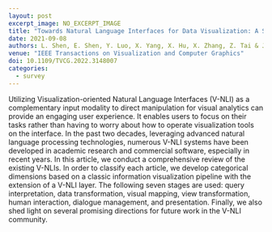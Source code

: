 ```yaml
---
layout: post
excerpt_image: NO_EXCERPT_IMAGE
title: "Towards Natural Language Interfaces for Data Visualization: A Survey"
date: 2021-09-08
authors: L. Shen, E. Shen, Y. Luo, X. Yang, X. Hu, X. Zhang, Z. Tai & J. Wang
venue: "IEEE Transactions on Visualization and Computer Graphics"
doi: 10.1109/TVCG.2022.3148007
categories:
  - survey
---
```

Utilizing Visualization-oriented Natural Language Interfaces (V-NLI) as a complementary input modality to direct manipulation for visual analytics can provide an engaging user experience. It enables users to focus on their tasks rather than having to worry about how to operate visualization tools on the interface. In the past two decades, leveraging advanced natural language processing technologies, numerous V-NLI systems have been developed in academic research and commercial software, especially in recent years. In this article, we conduct a comprehensive review of the existing V-NLIs. In order to classify each article, we develop categorical dimensions based on a classic information visualization pipeline with the extension of a V-NLI layer. The following seven stages are used: query interpretation, data transformation, visual mapping, view transformation, human interaction, dialogue management, and presentation. Finally, we also shed light on several promising directions for future work in the V-NLI community.
